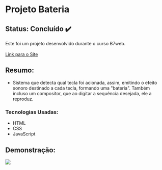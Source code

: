 # Projeto Bateria

## Status: Concluído ✔️

Este foi um projeto desenvolvido durante o curso B7web.<br><br>
[Link para o Site](https://arthuralbuquerquem.github.io/bateria)

## Resumo:

- Sistema que detecta qual tecla foi acionada, assim, emitindo o efeito sonoro destinado a cada tecla, formando uma "bateria". Também incluso um compositor, que ao digitar a sequência desejada, ele a reproduz.

### Tecnologias Usadas:

- HTML
- CSS
- JavaScript


## Demonstração:

<p width="100%">
    <img src="https://user-images.githubusercontent.com/89046894/166394105-659cb908-f6d7-4f9a-a2d1-3b17c3a855ef.gif">
</p>
